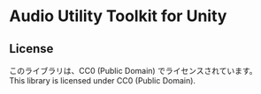 # Audio Utility Toolkit for Unity

## License
このライブラリは、CC0 (Public Domain) でライセンスされています。  
This library is licensed under CC0 (Public Domain).
